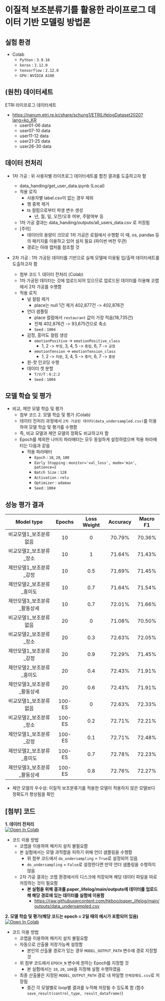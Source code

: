 # 이질적 보조분류기를 활용한 라이프로그 데이터 기반 모델링 방법론

## 실험 환경
- Colab
  - `Python` : `3.9.16`
  - `keras` : `2.12.0`
  - `tensorflow` : `2.12.0`
  - `GPU` : `NVIDIA A100`

## (원천) 데이터세트
ETRI 라이프로그 데이터세트
  - https://nanum.etri.re.kr/share/schung1/ETRILifelogDataset2020?lang=ko_KR
    - user01-06 data
    - user07-10 data
    - user11-12 data
    - user21-25 data
    - user26-30 data

## 데이터 전처리
- 1차 가공 : 위 사용자별 라이프로그 데이터세트를 합친 결과를 도출하고자 함
  - data_handing/get_user_data.ipynb (Local)
  - 적용 로직
    - 사용자별 label.csv이 없는 경우 제외
    - 행 중복 제거
    - ts 컬럼으로부터 파생 변수 생성
      - 년, 월, 일, 오전/오후 여부, 주말여부 등
  - 1차 가공 결과는 data_handing/outputs/all_users_data.csv 로 저장됨
  - [주의]
    - 데이터의 용량이 크므로 1차 가공은 로컬에서 수행함 이 때, os, pandas 등의 패키지를 이용하고 있어 설치 필요 (파이썬 버전 무관)
    - 경로는 아래 캡처를 참조할 것

- 2차 가공 : 1차 가공된 데이터를 기반으로 실제 모델에 이용될 입/출력 데이터세트를 도출하고자 함
  - 첨부 코드 1. 데이터 전처리 (Colab)
  - 1차 가공된 데이터는 깃에 업로드되어 있으므로 업로드된 데이터를 이용해 코랩에서 2차 가공를 수행함
  - 적용 로직
    - 널 컬럼 제거
      - place는 null 1건 제거 402,877건 -> 402,876건
    - 언더 샘플링
      - place 컬럼에서 `restaurant` 값이 가장 적음(18,735건)
      - 전체 402,876건 -> 93,675건으로 축소
      - `Seed` : `1004`
    - 감정, 흥미도 컬럼 생성
      - `emotionPositive` -> `emotionPositive_class`
        - 1, 2 -> `부정`, 3, 4, 5 -> `중립`, 6, 7 -> `긍정`
      - `emotionTension` -> `emotionTension_class`
        - 1, 2 -> `차분`, 3, 4, 5 -> `흥미`, 6, 7 -> `흥분` 
    - 원-핫 인코딩 수행
    - 데이터 셋 분할
      - `T/V/T` : `6:2:2`
      - `Seed` : `1004`

## 모델 학습 및 평가
- 비교, 제안 모델 학습 및 평가
  - 첨부 코드 2. 모델 학습 및 평가 (Colab)
  - 데이터 전처리 과정에서 `2차 가공된 데이터(data_undersampled.csv)`를 이용하여 모델 학습 및 평가를 수행함
  - 즉, 비교 모델과 제안 모델의 정확도 비교하고자 함
  - Epoch를 제외한 나머지 파라매터는 모두 동일하게 설정하였으며 적용 파라매터는 다음과 같음
    - 적용 파라매터
      - `Epoch` : `10`, `20`, `100`
      - `Early Stopping` : `monitor='val_loss', mode='min', patience=2`
      - `Batch Size` : `128`
      - `Activation` : `relu`
      - `Optimizer` : `adamax`
      - `Seed` : `1004`


## 성능 평가 결과
|        **Model type**       	| **Epochs** 	| **Loss Weight** 	| **Accuracy** 	| **Macro F1** 	|
|:---------------------------:	|:----------:	|:---------------:	|:-------:	|:------------:	|
| 비교모델1_보조분류없음      	|     10     	|        0        	|  70.79% 	|    70.36%    	|
| 비교모델2_보조분류_장소     	|     10     	|        1        	|  71.64% 	|    71.43%    	|
| 제안모델1_보조분류_감정     	|     10     	|       0.5       	|  71.69% 	|    71.45%    	|
| 제안모델2_보조분류_흥미도   	|     10     	|       0.7       	|  71.64% 	|    71.54%    	|
| 제안모델3_보조분류_활동상세 	|     10     	|       0.7       	|  72.01% 	|    71.66%    	|
| 비교모델1_보조분류없음      	|     20     	|        0        	|  71.08% 	|    70.50%    	|
| 비교모델2_보조분류_장소     	|     20     	|       0.3       	|  72.63% 	|    72.05%    	|
| 제안모델1_보조분류_감정     	|     20     	|       0.9       	|  72.29% 	|    71.45%    	|
| 제안모델2_보조분류_흥미도   	|     20     	|       0.4       	|  72.43% 	|    71.91%    	|
| 제안모델3_보조분류_활동상세 	|     20     	|       0.6       	|  72.43% 	|    71.91%    	|
| 비교모델1_보조분류없음      	|   100-ES   	|        0        	|  72.63% 	|    72.33%    	|
| 비교모델2_보조분류_장소     	|   100-ES   	|       0.2       	|  72.71% 	|    72.21%    	|
| 제안모델1_보조분류_감정     	|   100-ES   	|       0.1       	|  72.71% 	|    72.48%    	|
| 제안모델2_보조분류_흥미도   	|   100-ES   	|       0.7       	|  72.78% 	|    72.23%    	|
| 제안모델3_보조분류_활동상세 	|   100-ES   	|       0.8       	|  72.76% 	|    72.27%    	|
- 제안 모델의 우수성: 이질적 보조분류기를 적용한 모델이 적용하지 않은 모델보다 정확도가 향상됨을 확인

## [첨부] 코드
**1. 데이터 전처리<br>**
[![Open In Colab](https://colab.research.google.com/assets/colab-badge.svg)](https://colab.research.google.com/drive/1et6TvdwUNq8Q8PNjQnMJk7cZLi_Pcwbh?usp=sharing)

- 코드 이용 방법
  - 코랩을 이용하여 패키지 설치 불필요함
  - 본 실험에서는 모델 과적합을 피하기 위해 언더 샘플링을 수행함
    - 위 첨부 코드에서 `do_undersampling` = `True`로 설정되어 있음
    - `do_undersampling` = `False`로 설정한다면 만약 언더 샘플링을 수행하지 않음
  - 2차 가공 결과는 코랩 환경에서의 디스크에 저장되며 해당 데이터 파일을 따로 저장하는 것이 필요함
    - **본 실험을 위해 결과를 paper_lifelog/main/outputs에 데이터를 업로드해 해당 경로에 있는 데이터를 실험에 이용함**
      - https://raw.githubusercontent.com/hkboo/paper_lifelog/main/outputs/data_undersampled.csv

**2. 모델 학습 및 평가(해당 코드는 epoch = 2일 때의 예시가 포함되어 있음)<br>**
[![Open In Colab](https://colab.research.google.com/assets/colab-badge.svg)](https://colab.research.google.com/drive/1IH27LkiT3BtSZRFiSc6JimiSGiSALQXh?usp=sharing)

- 코드 이용 방법
  - 코랩을 이용하여 패키지 설치 불필요함
  - 자동으로 산출물 저장가능케 설정함
    - 본인의 산출물 경로가 있는 경우 `MODEL_OUTPUT_PATH` 변수에 경로 지정할 것
  - 위 첨부 코드에서 `EPOCH_N` 변수에 원하는 Epoch를 지정할 것
    - 본 실험에서는 `10`, `20`, `100`을 지정해 실험 수행하였음
  - 최종 산출물은 지정된 `MODEL_OUTPUT_PATH` 경로 내 파일명 `전체정확도.csv`로 저장됨
    - 중간 각 모델별로 loop별 결과를 누적해 저장될 수 있도록 함 (함수 `save_result(control_type, result_dataframe)`)
